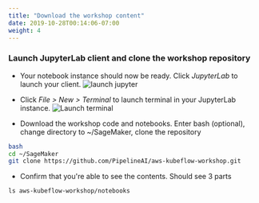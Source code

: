 ```yaml
---
title: "Download the workshop content"
date: 2019-10-28T00:14:06-07:00
weight: 4
---
```

### Launch JupyterLab client and clone the workshop repository
* Your notebook instance should now be ready. Click *JupyterLab* to launch your client.
![launch jupyter](/images/setup/launch_jupyter.png)

* Click *File > New >  Terminal* to launch terminal in your JupyterLab instance.
![Launch terminal](/images/setup/launch_terminal.png)

* Download the workshop code and notebooks. Enter bash (optional), change directory to ~/SageMaker, clone the repository
```bash
bash
cd ~/SageMaker
git clone https://github.com/PipelineAI/aws-kubeflow-workshop.git
```

* Confirm that you're able to see the contents. Should see 3 parts
```
ls aws-kubeflow-workshop/notebooks
```
